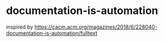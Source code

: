 # documentation-is-automation

inspired by https://cacm.acm.org/magazines/2018/6/228040-documentation-is-automation/fulltext
